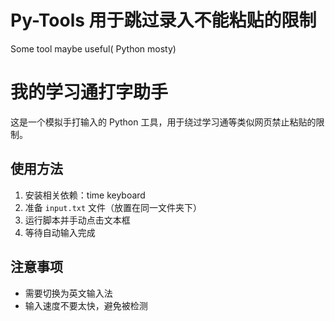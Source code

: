 # Py-Tools 用于跳过录入不能粘贴的限制
Some tool maybe useful( Python mosty)
# 我的学习通打字助手

这是一个模拟手打输入的 Python 工具，用于绕过学习通等类似网页禁止粘贴的限制。

## 使用方法

1. 安装相关依赖：time keyboard
2. 准备 `input.txt` 文件（放置在同一文件夹下）
3. 运行脚本并手动点击文本框
4. 等待自动输入完成

## 注意事项

- 需要切换为英文输入法
- 输入速度不要太快，避免被检测
